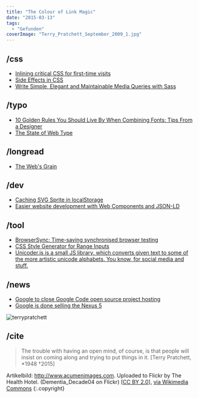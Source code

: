 ```yaml
---
title: "The Colour of Link Magic"
date: "2015-03-13"
tags:
  - "Gefunden"
coverImage: "Terry_Pratchett_September_2009_1.jpg"
---
```


## /css

- [Inlining critical CSS for first-time visits](https://adactio.com/journal/8504)
- [Side Effects in CSS](http://philipwalton.com/articles/side-effects-in-css/)
- [Write Simple, Elegant and Maintainable Media Queries with Sass](http://davidwalsh.name/sass-media-query)

## /typo

- [10 Golden Rules You Should Live By When Combining Fonts: Tips From a Designer](https://designschool.canva.com/blog/combining-fonts-10-must-know-tips-from-a-designer/)
- [The State of Web Type](https://dev.opera.com/articles/state-of-web-type/)

## /longread

- [The Web's Grain](http://frankchimero.com/talks/the-webs-grain/transcript/)

## /dev

- [Caching SVG Sprite in localStorage](http://osvaldas.info/caching-svg-sprite-in-localstorage)
- [Easier website development with Web Components and JSON-LD](http://googlewebmastercentral.blogspot.de/2015/03/easier-website-development-with-web.html)

## /tool

- [BrowserSync: Time-saving synchronised browser testing](http://www.browsersync.io/)
- [CSS Style Generator for Range Inputs](http://danielstern.ca/range.css/)
- [Unicoder.js is a small JS library, which converts given text to some of the more artistic unicode alphabets. You know, for social media and stuff.](http://tholman.com/unicoder.js/)

## /news

- [Google to close Google Code open source project hosting](http://arstechnica.com/information-technology/2015/03/google-to-close-google-code-open-source-project-hosting/)
- [Google is done selling the Nexus 5](http://www.theverge.com/2015/3/12/8198535/google-nexus-5-stop-sales)

![terrypratchett](/img/terrypratchett.jpg)

## /cite

> The trouble with having an open mind, of course, is that people will insist on coming along and trying to put things in it. \[Terry Pratchett, \*1948 †2015\]

Artikelbild:  http://www.acumenimages.com. Uploaded to Flickr by The Health Hotel. (Dementia\_Decade04 on Flickr) \[[CC BY 2.0](http://creativecommons.org/licenses/by/2.0)\], [via Wikimedia Commons](http://commons.wikimedia.org/wiki/File%3ATerry_Pratchett%2C_September_2009_1.jpg)  {:.copyright}
